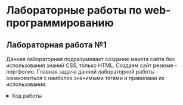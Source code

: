 # Лабораторные работы по web-программированию

## Лабораторная работа №1
Данная лабораторная подразумевает создание макета сайта без использования знаний
CSS, только HTML. Создаем сайт резюме - портфолио. Главная задача данной
лабораторной работы - ознакомиться с наиболее значимыми тегами и правилами их
использования.
<details>
  <summary>Ход работы</summary>

1. [x] Установить любой текстовый редактор или же специализированное ПО
   (WebStorm и так далее) - на ваш выбор.
2. [x] Определиться с темой проекта и нарисовать макет вашего сайта (схематично) -
   расположение картинок, текста, поля контактов и т.д. - картинку также положить в
   репозиторий (Можно фотографию рисунка на листочке)
   ![web-42](https://user-images.githubusercontent.com/71404543/134245541-9ef18278-0b46-459d-ab29-94d37b88ead9.jpg)
3. [ ] Задать кодировку страницы UTF-8
4. [ ] Описать ключевые слова в метаинформации страницы, а также в описании страницы
5. [ ] Для упрощения проектирования подключить файл стилей outlines.css (опционально)
6. [ ] Приступить к написанию сайта:
   * [ ] Добавить Doctype
   * [ ] Добавить теги ```<html>```,```<head>``` и ```<body>```,
   * [ ] Установить язык для сайта-русский
   * [ ] Добавить заголовок страницы
   * [ ] Убедиться что в README.md указана ваше ФИО и номер группы, добавить в выбранную тему.
   * [ ] Выделить логические элементы вашего сайта с помощью тегов: 
     * main
     * header
     * footer
   * [ ] Использовать теги section, nav, article, aside, h1-h6, p - согласно их предназначению. (смотреть лекцию)
   * [ ] Использовать теги перечисления (ul, ol) (например, для описание ваших успехов или неуспехов).
   * [ ] Вставить блок с псевдографикой из символов ASCII
   * [ ] Вставить snippet кода, оформив его соответствующими тегами.
   * [ ] Добавить цитату и формулу вашего успеха (желательно использовать тэги sub и sup). 

Для выделения наиболее важных моментов использовать strong и b, em и i, del и ins
</details>